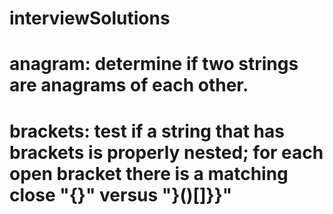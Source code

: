 # interviewSolutions

# anagram: determine if two strings are anagrams of each other.
# brackets: test if a string that has brackets is properly nested; for each open bracket there is a matching close "{}[]()" versus "}()[]}}"

